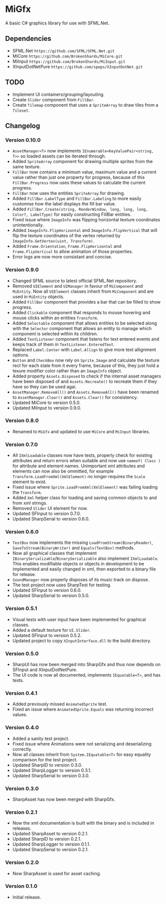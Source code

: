 ﻿# MiGfx
A basic C# graphics library for use with SFML.Net.

## Dependencies
- SFML.Net `https://github.com/SFML/SFML.Net.git`
- MiCore `https://github.com/BrokenShards/MiCore.git`
- MiInput `https://github.com/BrokenShards/MiInput.git`
- XInputDotNetPure `https://github.com/speps/XInputDotNet.git`

## TODO
- Implement UI containers/grouping/layouting.
- Create `Slider` component from `FillBar`.
- Create `Tilemap` component that uses a `SpriteArray` to draw tiles from a `Tileset`.

## Changelog

### Version 0.10.0
- `AssetManager<T>` now implements `IEnumerable<KeyValuePair<string, T>>` so loaded assets can be
  iterated through.
- Added `SpriteArray` component for drawing multiple sprites from the same texture.
- `FillBar` now contains a minimum value, maximum value and a current value rather than just one
  property for progress, because of this `FillBar.Progress` now uses these values to calculate the
  current progress.
- `FillBar` now uses the entities `SpriteArray` for drawing.
- Added `FillBar.LabelType` and `FillBar.Labeling` to more easily customise how the label displays
  the fill bar value.
- Added `FillBar.Create(string, RenderWindow, long, long, long, Color?, LabelType)` for easily
  constructing FillBar entities.
- Fixed issue where `ImageInfo` was flipping horizontal texture coordinates unintentionally.
- Added `ImageInfo.FlipHorizontal` and `ImageInfo.FlipVertical` that will flip the texture 
  coordinates of the vertex returned by `ImageInfo.GetVertex(uint, Transform)`.
- Added `Frame.Orientation`, `Frame.FlipHorizontal` and `Frame.FlipVertical` to allow animation of
  those properties.
- Error logs are now more consistant and concise.

### Version 0.9.0
- Changed SFML source to latest official SFML.Net repository.
- Removed `UIElement` and `UIManager` in favour of `MiComponent` and `MiEntity`. Now all `UIElement`
  classes inherit from `MiComponent` and are used in `MiEntity` objects.
- Added `FillBar` component that provides a bar that can be filled to show progress.
- Added `Clickable` component that responds to mouse hovering and mouse clicks within an entities
  `Transform`.
- Added `Selectable` component that allows entities to be selected along with the `Selector`
  component that allows an entity to manage which component is selected within its children.
- Added `TextListener` component that listens for text entered events and keeps track of them in
  `TextListener.EnteredText`.
- Replaced `Label.Center` with `Label.Allign` to give more text allignment options.
- `Button` and `CheckBox` now rely on `Sprite.Image` and calculate the texture rect for each state 
  from it every frame, because of this, they just hold a texure modifier color rather than an
  `ImageInfo` object.
- Added property `Assets.Disposed` to check if the internal asset managers have been disposed of and 
  `Assets.Recreate()` to recreate them if they have so they can be used agai.
- `AssetManager.RemoveAll()` and `Assets.RemoveAll()` have been renamed to `AssetManager.Clear()`
  and `Assets.Clear()` for consistency.
- Updated MiCore to version 0.5.0.
- Updated MiInput to version 0.9.0.

### Version 0.8.0
- Renamed to `MiGfx` and updated to use `MiCore` and `MiInput` libraries.

### Version 0.7.0
- All `IXmlLoadable` classes now have tests, properly check for existing attributes and return 
  errors when suitable and now use `nameof( Class )` for attribute and element names. Unimportant xml
  attributes and elements can now also be ommitted, for example `Transform.LoadFromXml(XmlElement)`
  no longer requires the `Scale` element to exist.
- Fixed issue where `Sprite.LoadFromXml(XmlElement)` was failing loading the `Transform`.
- Added `Xml` helper class for loading and saving common objects to and from xml strings.
- Removed `Slider` UI element for now.
- Updated SFInput to version 0.7.0.
- Updated SharpSerial to version 0.6.0.

### Version 0.6.0
- `TextBox` now implements the missing `LoadFromStream(BinaryReader)`, `SaveToStream(BinaryWriter)`
  and `Equals(TextBox)` methods.
- Now all graphical classes that implement `IBinarySerializable`/`BinarySerializable` also 
  implement `IXmlLoadable`. This enables modifiable objects or objects in development to be 
  implemented and easily changed in xml, then exported to a binary file for release.
- `SoundManager` now properly disposes of its music track on dispose.
- The test project now uses SharpTest for testing.
- Updated SFInput to version 0.6.0.
- Updated SharpSerial to version 0.5.0.

### Version 0.5.1
- Visual tests with user input have been implemented for graphical classes.
- Added a default texture for `UI.Slider`.
- Updated SFInput to version 0.5.2.
- Updated project to copy `XInputInterface.dll` to the build directory.

### Version 0.5.0
- SharpUI has now been merged into SharpGfx and thus now depends on SFInput and XInputDotNetPure.
- The UI code is now all documented, implements `IEquatable<T>`, and has tests.

### Version 0.4.1
- Added previously missed `AnimatedSprite` test.
- Fixed an issue where `AnimatedSprite.Equals` was returning incorrect values.

### Version 0.4.0
- Added a sanity test project.
- Fixed issue where Animations were not serializing and deserializing correctly.
- Now all classes inherit from `System.IEquatable<T>` for easy equality comparison for the test 
  project.
- Updated SharpID to version 0.3.0.
- Updated SharpLogger to version 0.3.1.
- Updated SharpSerial to version 0.3.0.

### Version 0.3.0
- SharpAsset has now been merged with SharpGfx.

### Version 0.2.1
- Now the xml documentation is built with the binary and is included in releases.
- Updated SharpAsset to version 0.2.1.
- Updated SharpID to version 0.2.1.
- Updated SharpLogger to version 0.1.1.
- Updated SharpSerial to version 0.2.1.

### Version 0.2.0
- Now SharpAsset is used for asset caching.

### Version 0.1.0
- Initial release.
